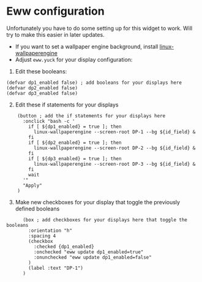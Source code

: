 # Eww configuration

Unfortunately you have to do some setting up for this widget to work. Will try to make this easier in later updates.

- If you want to set a wallpaper engine background, install [linux-wallpaperengine](https://github.com/Almamu/linux-wallpaperengine)
- Adjust `eww.yuck` for your display configuration:

1. Edit these booleans:

```yuck
(defvar dp1_enabled false) ; add booleans for your displays here
(defvar dp2_enabled false)
(defvar dp3_enabled false)
```

2. Edit these if statements for your displays

```yuck
    (button ; add the if statements for your displays here
      :onclick "bash -c '
        if [ ${dp1_enabled} = true ]; then
          linux-wallpaperengine --screen-root DP-1 --bg ${id_field} &
        fi
        if [ ${dp2_enabled} = true ]; then
          linux-wallpaperengine --screen-root DP-2 --bg ${id_field} &
        fi
        if [ ${dp3_enabled} = true ]; then
          linux-wallpaperengine --screen-root DP-3 --bg ${id_field} &
        fi
        wait
      '"
      "Apply"
    )
```

3. Make new checkboxes for your display that toggle the previously defined booleans

```yuck
      (box ; add checkboxes for your displays here that toggle the booleans
        :orientation "h"
        :spacing 4
        (checkbox
          :checked {dp1_enabled}
          :onchecked "eww update dp1_enabled=true"
          :onunchecked "eww update dp1_enabled=false"
        )
        (label :text "DP-1")
      )
```
